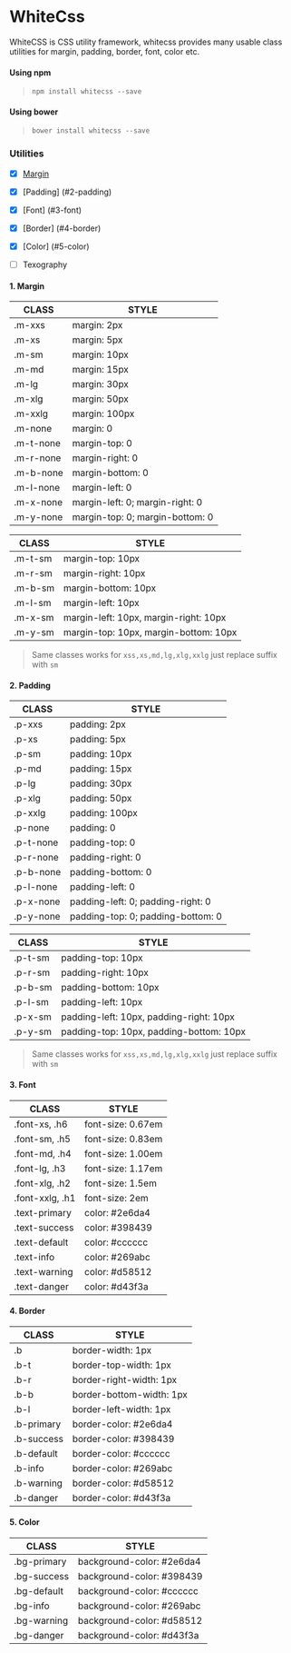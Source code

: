 # WhiteCss
WhiteCSS is CSS utility framework, whitecss provides many usable class utilities for margin, padding, border, font, color etc.

#### Using npm
> `npm install whitecss --save`

#### Using bower
> `bower install whitecss --save`


### Utilities

- [x] [Margin](#1-margin)
- [x] [Padding] (#2-padding)
- [x] [Font] (#3-font)
- [x] [Border] (#4-border)
- [x] [Color] (#5-color)
- [ ] Texography


#### 1. Margin

| CLASS  | STYLE |
|---| --- |
|  .m-xxs  | margin: 2px |
|  .m-xs   | margin: 5px |
|  .m-sm   | margin: 10px |
|  .m-md   | margin: 15px |
|  .m-lg   | margin: 30px |
|  .m-xlg  | margin: 50px |
|  .m-xxlg | margin: 100px |
|  .m-none | margin: 0 |
|  .m-t-none | margin-top: 0 |
|  .m-r-none | margin-right: 0 |
|  .m-b-none | margin-bottom: 0 |
|  .m-l-none | margin-left: 0 |
|  .m-x-none | margin-left: 0; margin-right: 0 |
|  .m-y-none | margin-top: 0; margin-bottom: 0 |

| CLASS  | STYLE |
|---| --- |
|  .m-t-sm  | margin-top: 10px |
|  .m-r-sm  | margin-right: 10px |
|  .m-b-sm  | margin-bottom: 10px |
|  .m-l-sm  | margin-left: 10px |
|  .m-x-sm  | margin-left: 10px, margin-right: 10px |
|  .m-y-sm  | margin-top: 10px, margin-bottom: 10px |

> Same classes works for `xss,xs,md,lg,xlg,xxlg` just replace suffix with `sm`


#### 2. Padding

| CLASS  | STYLE |
|---| --- |
|  .p-xxs  | padding: 2px |
|  .p-xs   | padding: 5px |
|  .p-sm   | padding: 10px |
|  .p-md   | padding: 15px |
|  .p-lg   | padding: 30px |
|  .p-xlg  | padding: 50px |
|  .p-xxlg | padding: 100px |
|  .p-none | padding: 0 |
|  .p-t-none | padding-top: 0 |
|  .p-r-none | padding-right: 0 |
|  .p-b-none | padding-bottom: 0 |
|  .p-l-none | padding-left: 0 |
|  .p-x-none | padding-left: 0; padding-right: 0 |
|  .p-y-none | padding-top: 0; padding-bottom: 0 |

| CLASS  | STYLE |
|---| --- |
|  .p-t-sm  | padding-top: 10px |
|  .p-r-sm  | padding-right: 10px |
|  .p-b-sm  | padding-bottom: 10px |
|  .p-l-sm  | padding-left: 10px |
|  .p-x-sm  | padding-left: 10px, padding-right: 10px |
|  .p-y-sm  | padding-top: 10px, padding-bottom: 10px |

> Same classes works for `xss,xs,md,lg,xlg,xxlg` just replace suffix with `sm`

#### 3. Font
| CLASS  | STYLE |
|---| --- |
|  .font-xs,   .h6  | font-size: 0.67em |
|  .font-sm,   .h5  | font-size: 0.83em |
|  .font-md,   .h4  | font-size: 1.00em |
|  .font-lg,   .h3  | font-size: 1.17em |
|  .font-xlg,  .h2  | font-size: 1.5em  |
|  .font-xxlg, .h1  | font-size: 2em    |
|  .text-primary    | color: #2e6da4  |
|  .text-success    | color: #398439   |
|  .text-default    | color: #cccccc   |
|  .text-info       | color: #269abc   |
|  .text-warning    | color: #d58512   |
|  .text-danger     | color: #d43f3a   |


#### 4. Border
| CLASS  | STYLE |
|---| --- |
| .b    | border-width: 1px |
| .b-t  | border-top-width: 1px |
| .b-r  | border-right-width: 1px |
| .b-b  | border-bottom-width: 1px |
| .b-l  | border-left-width: 1px |
| .b-primary  | border-color: #2e6da4 |
| .b-success  | border-color: #398439 |
| .b-default  | border-color: #cccccc |
| .b-info     | border-color: #269abc |
| .b-warning  | border-color: #d58512 |
| .b-danger   | border-color: #d43f3a |

#### 5. Color
| CLASS  | STYLE |
|---| --- |
| .bg-primary  | background-color: #2e6da4 |
| .bg-success  | background-color: #398439 |
| .bg-default  | background-color: #cccccc |
| .bg-info     | background-color: #269abc |
| .bg-warning  | background-color: #d58512 |
| .bg-danger   | background-color: #d43f3a |